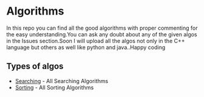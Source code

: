 # Algorithms
In this repo you can find all the good algorithms with proper commenting for the easy understanding.You can ask any doubt about any of the given algos in the Issues section.Soon I will upload all the algos not only in the C++ language but others as well like python and java..Happy coding

## Types of algos
 * [Searching](https://github.com/Satyam-Bhalla/Algorithms/tree/master/Searching) - All Searching Algorithms
 * [Sorting](https://github.com/Satyam-Bhalla/Algorithms/tree/master/Sorting) - All Sorting Algorithms